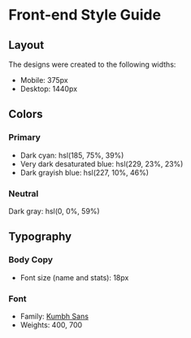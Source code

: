 # Front-end Style Guide

## Layout

The designs were created to the following widths:

- Mobile: 375px
- Desktop: 1440px

## Colors

### Primary

* Dark cyan: hsl(185, 75%, 39%)
* Very dark desaturated blue: hsl(229, 23%, 23%)
* Dark grayish blue: hsl(227, 10%, 46%)

### Neutral

Dark gray: hsl(0, 0%, 59%)

## Typography

### Body Copy

- Font size (name and stats): 18px

### Font

- Family: [Kumbh Sans](https://fonts.google.com/specimen/Kumbh+Sans)
- Weights: 400, 700
